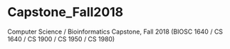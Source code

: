 # Capstone_Fall2018
Computer Science / Bioinformatics Capstone, Fall 2018 (BIOSC 1640 / CS 1640 / CS 1900 / CS 1950 / CS 1980)
